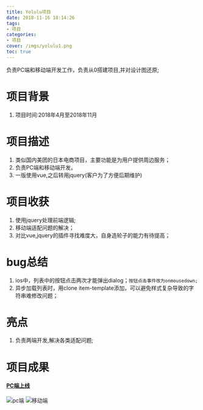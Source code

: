 ```yaml
---
title: Yolulu项目
date: 2018-11-16 18:14:26
tags: 
- 项目
categories:
- 项目
cover: /imgs/yolulu1.png
toc: true
---
```


负责PC端和移动端开发工作，负责从0搭建项目,并对设计图还原;

<!-- more -->

# 项目背景
1. 项目时间:2018年4月至2018年11月

# 项目描述
1. 类似国内美团的日本电商项目，主要功能是为用户提供周边服务；
2. 负责PC端和移动端开发。
3. 一版使用vue,之后转用jquery(客户为了方便后期维护)

# 项目收获
1. 使用jquery处理前端逻辑;
2. 移动端适配问题的解决；
3. 对比vue,jquery的插件寻找难度大，自身造轮子的能力有待提高；

# bug总结
1. ios中，列表中的按钮点击两次才能弹出dialog；`按钮点击事件改为onmousedown;`
2. 异步加载列表时，用clone item-template添加，可以避免样式复杂导致的字符串难修改问题；

# 亮点
1. 负责两端开发,解决各类适配问题;



# 项目成果
#### [PC端上线](http://magazine.yolulu.com/)


<div class="justified-gallery">
<img src="/imgs/yolulu1.png" alt="pc端" />
<img src="/imgs/yolulu2.png" alt="移动端" />
</div>



